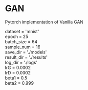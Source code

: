 # GAN
Pytorch implementation of Vanilla GAN

dataset = 'mnist' <br />
epoch = 25 <br />
batch_size = 64 <br />
sample_num = 16 <br />
save_dir = './models' <br />
result_dir = './results' <br />
log_dir = './logs' <br />
lrG = 0.0002 <br />
lrD = 0.0002 <br />
beta1 = 0.5 <br />
beta2 = 0.999
